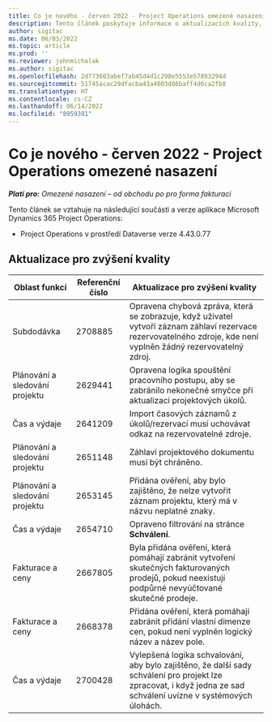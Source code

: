 ```yaml
---
title: Co je nového - červen 2022 - Project Operations omezené nasazení
description: Tento článek poskytuje informace o aktualizacích kvality, které jsou k dispozici ve verzi Microsoft Dynamics 365 Project Operations z června 2022 pro omezené nasazení.
author: sigitac
ms.date: 06/03/2022
ms.topic: article
ms.prod: ''
ms.reviewer: johnmichalak
ms.author: sigitac
ms.openlocfilehash: 2d773603abef7ab45d4d1c298e5553e57893294d
ms.sourcegitcommit: 51745acac29dfacba43a4003d86baff4d6ca2fb8
ms.translationtype: HT
ms.contentlocale: cs-CZ
ms.lasthandoff: 06/14/2022
ms.locfileid: "8959391"
---
```

# <a name="whats-new-june-2022---project-operations-lite-deployment"></a>Co je nového - červen 2022 - Project Operations omezené nasazení

_**Platí pro:** Omezené nasazení – od obchodu po pro forma fakturaci_

Tento článek se vztahuje na následující součásti a verze aplikace Microsoft Dynamics 365 Project Operations:

- Project Operations v prostředí Dataverse verze 4.43.0.77

## <a name="quality-updates"></a>Aktualizace pro zvýšení kvality

| Oblast funkcí | Referenční číslo | Aktualizace pro zvýšení kvality |
| --- | --- | --- |
| Subdodávka | 2708885 | Opravena chybová zpráva, která se zobrazuje, když uživatel vytvoří záznam záhlaví rezervace rezervovatelného zdroje, kde není vyplněn žádný rezervovatelný zdroj. |
| Plánování a sledování projektu | 2629441 | Opravena logika spouštění pracovního postupu, aby se zabránilo nekonečné smyčce při aktualizaci projektových úkolů. |
| Čas a výdaje | 2641209 | Import časových záznamů z úkolů/rezervací musí uchovávat odkaz na rezervovatelné zdroje. |
| Plánování a sledování projektu | 2651148 | Záhlaví projektového dokumentu musí být chráněno.|
| Plánování a sledování projektu | 2653145 | Přidána ověření, aby bylo zajištěno, že nelze vytvořit záznam projektu, který má v názvu neplatné znaky. |
| Čas a výdaje | 2654710 | Opraveno filtrování na stránce **Schválení**. |
| Fakturace a ceny | 2667805 | Byla přidána ověření, která pomáhají zabránit vytvoření skutečných fakturovaných prodejů, pokud neexistují podpůrné nevyúčtované skutečné prodeje. |
| Fakturace a ceny | 2668378 | Přidána ověření, která pomáhají zabránit přidání vlastní dimenze cen, pokud není vyplněn logický název a název pole. |
| Čas a výdaje | 2700428 | Vylepšená logika schvalování, aby bylo zajištěno, že další sady schválení pro projekt lze zpracovat, i když jedna ze sad schválení uvízne v systémových úlohách. |
